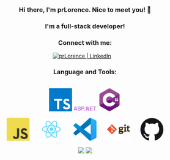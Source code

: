 <div align="center">

### Hi there, I'm prLorence. Nice to meet you! 👋

### I'm a full-stack developer!

### Connect with me:

<div align="center">

[<img alt="prLorence | LinkedIn" width="66px" src="https://cdn.jsdelivr.net/npm/simple-icons@3.13.0/icons/linkedin.svg" />][linkedin] &nbsp; &nbsp;

</div>

### Language and Tools:


<br/>

<img alt="Typescript" width="60px" src="https://github.com/prLorence/prLorence/blob/main/images/ts.jpeg" />

<img alt="ASP.NET Core" width="60px" src="https://github.com/prLorence/prLorence/blob/main/images/asp.net.png" /> 


<img alt="C#" width="60px" src="https://github.com/prLorence/prLorence/blob/main/images/c%23.png"/> 

<img alt="Javascript" width="60px" src="https://raw.githubusercontent.com/github/explore/80688e429a7d4ef2fca1e82350fe8e3517d3494d/topics/javascript/javascript.png" /> &nbsp; &nbsp; &nbsp;
<img alt="React" width="60px" src="https://raw.githubusercontent.com/github/explore/80688e429a7d4ef2fca1e82350fe8e3517d3494d/topics/react/react.png" /> &nbsp; &nbsp; &nbsp;
 <img alt="Visual Studio Code" width="60px" src="https://raw.githubusercontent.com/github/explore/80688e429a7d4ef2fca1e82350fe8e3517d3494d/topics/visual-studio-code/visual-studio-code.png" /> &nbsp; &nbsp; &nbsp;
<img alt="Git" width="60px" src="https://raw.githubusercontent.com/github/explore/80688e429a7d4ef2fca1e82350fe8e3517d3494d/topics/git/git.png" /> &nbsp; &nbsp; &nbsp;
<img alt="GitHub" width="60px" padding="16px" src="https://raw.githubusercontent.com/github/explore/78df643247d429f6cc873026c0622819ad797942/topics/github/github.png" />
<br/>

<img src="https://github-readme-streak-stats.herokuapp.com/?user=prLorence&&theme=react&&hide_border=true"/>

<img src="https://github-readme-stats.vercel.app/api?username=prLorence&show_icons=true&theme=react&&hide_border=true"/>

[linkedin]: https://linkedin.com/in/prLorence
